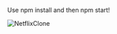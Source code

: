 Use npm install and then npm start!

![NetflixClone](https://user-images.githubusercontent.com/96732484/153321777-65ae7efa-f989-4000-acba-7fcc080f95f5.png)
